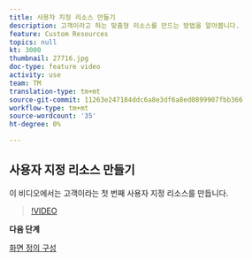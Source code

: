 ```yaml
---
title: 사용자 지정 리소스 만들기
description: 고객이라고 하는 맞춤형 리소스를 만드는 방법을 알아봅니다.
feature: Custom Resources
topics: null
kt: 3000
thumbnail: 27716.jpg
doc-type: feature video
activity: use
team: TM
translation-type: tm+mt
source-git-commit: 11263e247184ddc6a8e3df6a8ed0899907fbb366
workflow-type: tm+mt
source-wordcount: '35'
ht-degree: 0%

---
```



## 사용자 지정 리소스 만들기

이 비디오에서는 고객이라는 첫 번째 사용자 지정 리소스를 만듭니다.

>[!VIDEO](https://video.tv.adobe.com/v/27716?quality=9)

**다음 단계**

[화면 정의 구성](./configuring-a-screen-definition-for-a-custom-resource.md)
